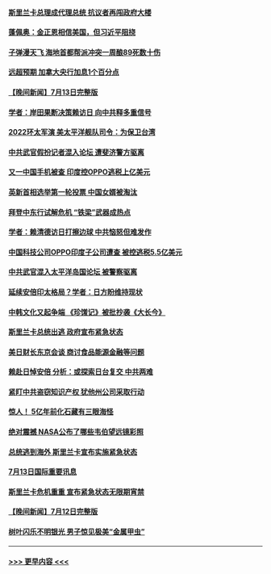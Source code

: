 #### [斯里兰卡总理成代理总统 抗议者再闯政府大楼](../pages/prog202/a103478940.md?t=07141651) 
#### [蓬佩奥：金正恩相信美国，但习近平阻挠](../pages/prog202/a103478928.md?t=07141651) 
#### [子弹漫天飞 海地首都帮派冲突一周酿89死数十伤](../pages/prog202/a103478901.md?t=07141651) 
#### [远超预期 加拿大央行加息1个百分点](../pages/prog202/a103478855.md?t=07141651) 
#### [【晚间新闻】7月13日完整版](../pages/prog202/a103478796.md?t=07141651) 
#### [学者：岸田果断决策赖访日 向中共释多重信号](../pages/prog202/a103478860.md?t=07141651) 
#### [2022环太军演 美太平洋舰队司令：为保卫台湾](../pages/prog202/a103478842.md?t=07141651) 
#### [中共武官假扮记者混入论坛 遭斐济警方驱离](../pages/prog202/a103478844.md?t=07141651) 
#### [又一中国手机被查 印度控OPPO逃税上亿美元](../pages/prog202/a103478735.md?t=07141651) 
#### [英新首相选举第一轮投票 中国女婿被淘汰](../pages/prog202/a103478737.md?t=07141651) 
#### [拜登中东行试解危机 “铁梁”武器成热点](../pages/prog202/a103478743.md?t=07141651) 
#### [学者：赖清德访日打擦边球 中共恼怒但难发作](../pages/prog202/a103478665.md?t=07141651) 
#### [中国科技公司OPPO印度子公司遭查 被控逃税5.5亿美元](../pages/prog202/a103478641.md?t=07141651) 
#### [中共武官混入太平洋岛国论坛 被警察驱离](../pages/prog202/a103478612.md?t=07141651) 
#### [延续安倍印太格局？学者：日方盼维持现状](../pages/prog202/a103478525.md?t=07141651) 
#### [中韩文化又起争端 《珍馐记》被批抄袭《大长今》](../pages/prog202/a103478539.md?t=07141651) 
#### [斯里兰卡总统出逃 政府宣布紧急状态](../pages/prog202/a103478523.md?t=07141651) 
#### [美日财长东京会谈 商讨食品能源金融等问题](../pages/prog202/a103477680.md?t=07141651) 
#### [赖赴日悼安倍 分析：或探索日台复交 中共两难](../pages/prog202/a103478227.md?t=07141651) 
#### [紧盯中共盗窃知识产权 犹他州公司采取行动](../pages/prog202/a103478246.md?t=07141651) 
#### [惊人！ 5亿年前化石藏有三眼海怪](../pages/prog202/a103478260.md?t=07141651) 
#### [绝对震撼 NASA公布了哪些韦伯望远镜彩照](../pages/prog202/a103478268.md?t=07141651) 
#### [总统逃到海外 斯里兰卡宣布实施紧急状态](../pages/prog202/a103478217.md?t=07141651) 
#### [7月13日国际重要讯息](../pages/prog202/a103478215.md?t=07141651) 
#### [斯里兰卡危机重重 宣布紧急状态无限期宵禁](../pages/prog202/a103478170.md?t=07141651) 
#### [【晚间新闻】7月12日完整版](../pages/prog202/a103477970.md?t=07141651) 
#### [树叶闪乐不明银光 男子惊见极美“金属甲虫”](../pages/prog202/a103478139.md?t=07141651) 

----
#### [ >>> 更早内容 <<< ](../indexes/prog202-earlier.md)
